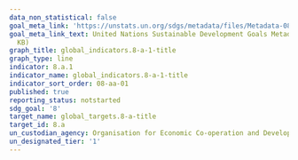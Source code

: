 ```yaml
---
data_non_statistical: false
goal_meta_link: 'https://unstats.un.org/sdgs/metadata/files/Metadata-08-0A-01.pdf '
goal_meta_link_text: United Nations Sustainable Development Goals Metadata (PDF 208
  KB)
graph_title: global_indicators.8-a-1-title
graph_type: line
indicator: 8.a.1
indicator_name: global_indicators.8-a-1-title
indicator_sort_order: 08-aa-01
published: true
reporting_status: notstarted
sdg_goal: '8'
target_name: global_targets.8-a-title
target_id: 8.a
un_custodian_agency: Organisation for Economic Co-operation and Development (OECD)
un_designated_tier: '1'
---
```

